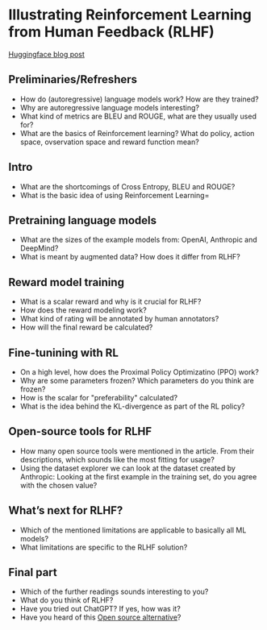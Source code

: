 # Illustrating Reinforcement Learning from Human Feedback (RLHF)

[Huggingface blog post](https://huggingface.co/blog/rlhf)

## Preliminaries/Refreshers 
* How do (autoregressive) language models work? How are they trained?
* Why are autoregressive language models interesting?
* What kind of metrics are BLEU and ROUGE, what are they usually used for? 
* What are the basics of Reinforcement learning? What do policy, action space, ovservation space and reward function mean? 

## Intro

* What are the shortcomings of Cross Entropy, BLEU and ROUGE?
* What is the basic idea of using Reinforcement Learning=

## Pretraining language models

* What are the sizes of the example models from: OpenAI, Anthropic and DeepMind?
* What is meant by augmented data? How does it differ from RLHF?

## Reward model training

* What is a scalar reward and why is it crucial for RLHF?
* How does the reward modeling work?
* What kind of rating will be annotated by human annotators?
* How will the final reward be calculated?

## Fine-tunining with RL

* On a high level, how does the Proximal Policy Optimizatino (PPO) work?
* Why are some parameters frozen? Which parameters do you think are frozen?
* How is the scalar for "preferability" calculated?
* What is the idea behind the KL-divergence as part of the RL policy?


## Open-source tools for RLHF 

* How many open source tools were mentioned in the article. From their descriptions, which sounds like the most fitting for usage?
* Using the dataset explorer we can look at the dataset created by Anthropic: Looking at the first example in the training set, do you agree with the chosen value?

## What’s next for RLHF?

* Which of the mentioned limitations are applicable to basically all ML models?
* What limitations are specific to the RLHF solution?


## Final part

* Which of the further readings sounds interesting to you?
* What do you think of RLHF?
* Have you tried out ChatGPT? If yes, how was it?
* Have you heard of this [Open source alternative](https://www.youtube.com/watch?v=64Izfm24FKA)?

